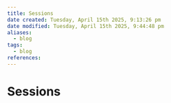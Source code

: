 ```yaml
---
title: Sessions
date created: Tuesday, April 15th 2025, 9:13:26 pm
date modified: Tuesday, April 15th 2025, 9:44:48 pm
aliases:
  - blog
tags:
  - blog
references:
---
```


# Sessions
